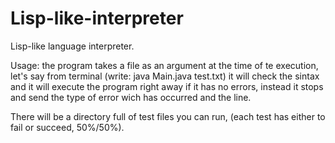 # Lisp-like-interpreter
Lisp-like language interpreter.

Usage: the program takes a file as an argument at the time of te execution, let's say from terminal (write: java Main.java test.txt)
it will check the sintax and it will execute the program right away if it has no errors, instead it stops and send the type of error 
wich has occurred and the line.

There will be a directory full of test files you can run, (each test has either to fail or succeed, 50%/50%).
